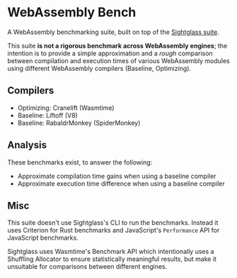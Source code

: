 # WebAssembly Bench

A WebAssembly benchmarking suite, built on top of the [Sightglass suite](https://github.com/bytecodealliance/sightglass/tree/main/benchmarks-next).

This suite **is not a rigorous benchmark across WebAssembly engines**; the intention is to provide a simple approximation and a _rough_ comparison between compilation and execution times of various WebAssembly modules using different WebAssembly compilers (Baseline, Optimizing).

## Compilers

* Optimizing: Cranelift (Wasmtime)
* Baseline: Liftoff (V8)
* Baseline: RabaldrMonkey (SpiderMonkey)

## Analysis

These benchmarks exist, to answer the following:

* Approximate compilation time gains when using a baseline compiler
* Approximate execution time difference when using a baseline compiler 

## Misc

This suite doesn't use Sightglass's CLI to run the benchmarks. Instead it uses Criterion for Rust benchmarks and JavaScript's `Performance` API for JavaScript benchmarks.

Sightglass uses Wasmtime's Benchmark API which intentionally uses a Shuffling Allocator to ensure statistically meaningful results, but make it unsuitable for comparisons between different engines.
